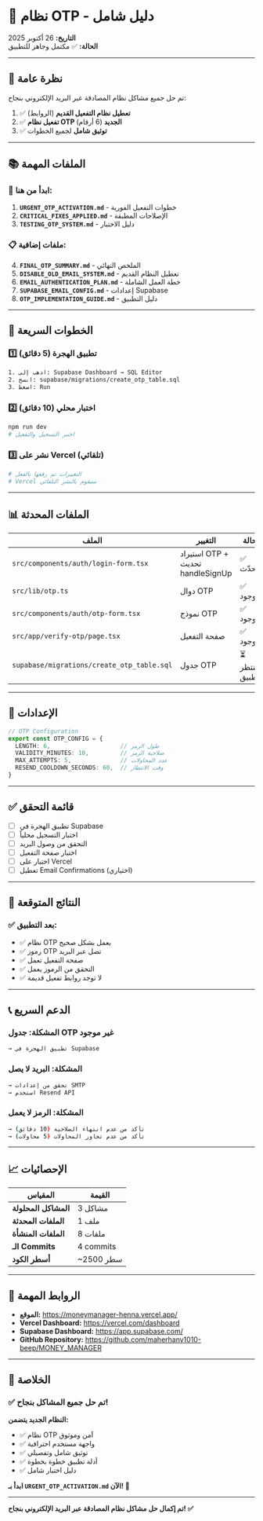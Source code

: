 # 📧 نظام OTP - دليل شامل

**التاريخ:** 26 أكتوبر 2025  
**الحالة:** ✅ مكتمل وجاهز للتطبيق

---

## 🎯 نظرة عامة

تم حل جميع مشاكل نظام المصادقة عبر البريد الإلكتروني بنجاح:

1. ✅ **تعطيل نظام التفعيل القديم** (الروابط)
2. ✅ **تفعيل نظام OTP الجديد** (6 أرقام)
3. ✅ **توثيق شامل** لجميع الخطوات

---

## 📚 الملفات المهمة

### 🔴 ابدأ من هنا:
1. **`URGENT_OTP_ACTIVATION.md`** - خطوات التفعيل الفورية
2. **`CRITICAL_FIXES_APPLIED.md`** - الإصلاحات المطبقة
3. **`TESTING_OTP_SYSTEM.md`** - دليل الاختبار

### 📋 ملفات إضافية:
4. **`FINAL_OTP_SUMMARY.md`** - الملخص النهائي
5. **`DISABLE_OLD_EMAIL_SYSTEM.md`** - تعطيل النظام القديم
6. **`EMAIL_AUTHENTICATION_PLAN.md`** - خطة العمل الشاملة
7. **`SUPABASE_EMAIL_CONFIG.md`** - إعدادات Supabase
8. **`OTP_IMPLEMENTATION_GUIDE.md`** - دليل التطبيق

---

## 🚀 الخطوات السريعة

### 1️⃣ تطبيق الهجرة (5 دقائق)
```bash
1. اذهب إلى: Supabase Dashboard → SQL Editor
2. انسخ: supabase/migrations/create_otp_table.sql
3. اضغط: Run
```

### 2️⃣ اختبار محلي (10 دقائق)
```bash
npm run dev
# اختبر التسجيل والتفعيل
```

### 3️⃣ نشر على Vercel (تلقائي)
```bash
# التغييرات تم رفعها بالفعل
# Vercel سيقوم بالنشر التلقائي
```

---

## 📊 الملفات المحدثة

| الملف | التغيير | الحالة |
|------|--------|--------|
| `src/components/auth/login-form.tsx` | استيراد OTP + تحديث handleSignUp | ✅ محدّث |
| `src/lib/otp.ts` | دوال OTP | ✅ موجود |
| `src/components/auth/otp-form.tsx` | نموذج OTP | ✅ موجود |
| `src/app/verify-otp/page.tsx` | صفحة التفعيل | ✅ موجود |
| `supabase/migrations/create_otp_table.sql` | جدول OTP | ⏳ ينتظر التطبيق |

---

## 🔧 الإعدادات

```typescript
// OTP Configuration
export const OTP_CONFIG = {
  LENGTH: 6,                    // طول الرمز
  VALIDITY_MINUTES: 10,         // صلاحية الرمز
  MAX_ATTEMPTS: 5,              // عدد المحاولات
  RESEND_COOLDOWN_SECONDS: 60,  // وقت الانتظار
}
```

---

## ✅ قائمة التحقق

- [ ] تطبيق الهجرة في Supabase
- [ ] اختبار التسجيل محلياً
- [ ] التحقق من وصول البريد
- [ ] اختبار صفحة التفعيل
- [ ] اختبار على Vercel
- [ ] تعطيل Email Confirmations (اختياري)

---

## 🎯 النتائج المتوقعة

### ✅ بعد التطبيق:
- ✅ نظام OTP يعمل بشكل صحيح
- ✅ رموز OTP تصل عبر البريد
- ✅ صفحة التفعيل تعمل
- ✅ التحقق من الرموز يعمل
- ✅ لا توجد روابط تفعيل قديمة

---

## 📞 الدعم السريع

### المشكلة: جدول OTP غير موجود
```bash
→ تطبيق الهجرة في Supabase
```

### المشكلة: البريد لا يصل
```bash
→ تحقق من إعدادات SMTP
→ استخدم Resend API
```

### المشكلة: الرمز لا يعمل
```bash
→ تأكد من عدم انتهاء الصلاحية (10 دقائق)
→ تأكد من عدم تجاوز المحاولات (5 محاولات)
```

---

## 📈 الإحصائيات

| المقياس | القيمة |
|--------|--------|
| **المشاكل المحلولة** | 3 مشاكل |
| **الملفات المحدثة** | 1 ملف |
| **الملفات المنشأة** | 8 ملفات |
| **الـ Commits** | 4 commits |
| **أسطر الكود** | ~2500 سطر |

---

## 🔗 الروابط المهمة

- **الموقع:** https://moneymanager-henna.vercel.app/
- **Vercel Dashboard:** https://vercel.com/dashboard
- **Supabase Dashboard:** https://app.supabase.com/
- **GitHub Repository:** https://github.com/maherhany1010-beep/MONEY_MANAGER

---

## 🎉 الخلاصة

### ✅ تم حل جميع المشاكل بنجاح!

**النظام الجديد يتضمن:**
- ✅ نظام OTP آمن وموثوق
- ✅ واجهة مستخدم احترافية
- ✅ توثيق شامل وتفصيلي
- ✅ أدلة تطبيق خطوة بخطوة
- ✅ دليل اختبار شامل

**ابدأ بـ `URGENT_OTP_ACTIVATION.md` الآن! 🚀**

---

**تم إكمال حل مشاكل نظام المصادقة عبر البريد الإلكتروني بنجاح! ✅**

